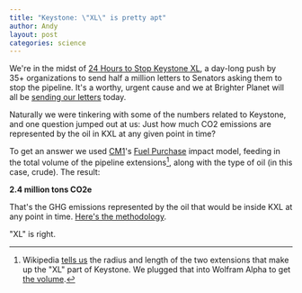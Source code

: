 ```yaml
---
title: "Keystone: \"XL\" is pretty apt"
author: Andy
layout: post
categories: science
---
```


We're in the midst of [24 Hours to Stop Keystone XL](http://act.350.org/sign/kxl/), a day-long push by 35+ organizations to send half a million letters to Senators asking them to stop the pipeline. It's a worthy, urgent cause and we at Brighter Planet will all be [sending our letters](http://act.350.org/sign/kxl/) today.

Naturally we were tinkering with some of the numbers related to Keystone, and one question jumped out at us: Just how much CO2 emissions are represented by the oil in KXL at any given point in time?

To get an answer we used [CM1](http://impact.brighterplanet.com)'s [Fuel Purchase](http://impact.brighterplanet.com/models/fuel_purchase) impact model, feeding in the total volume of the pipeline extensions[^fn], along with the type of oil (in this case, crude). The result:

**2.4 million tons CO2e**

That's the GHG emissions represented by the oil that would be inside KXL at any point in time. [Here's the methodology](http://impact.brighterplanet.com/fuel_purchases?fuel_type=crude&volume=804400000).

"XL" is right.

[^fn]: Wikipedia [tells us](http://en.wikipedia.org/wiki/Keystone_Pipeline#Keystone_XL) the radius and length of the two extensions that make up the "XL" part of Keystone. We plugged that into Wolfram Alpha to get [the volume](http://www.wolframalpha.com/input/?i=pi+*+457^2+millimeters^2+*+1226+km).
